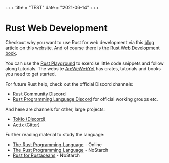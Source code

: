 +++
title = "TEST"
date = "2021-06-14"
+++

<h1>Rust Web Development</h1>

Checkout why you want to use Rust for web development via this [blog article](https://rustwebdevelopment.com/blog/why-rust/) on this website. And of course there is the [Rust Web Development book](https://www.manning.com/books/rust-web-development).

You can use the [Rust Playground](https://play.rust-lang.org/) to exercise little code snippets and follow along tutorials. The website [AreWeWebYet](https://www.arewewebyet.org/) has crates, tutorials and books you need to get started.

For future Rust help, check out the official Discord channels:

* [Rust Community Discord](https://discord.gg/rust-lang-community)
* [Rust Programming Language Discord](https://discord.gg/rust-lang) for official working groups etc.

And here are channels for other, large projects:
* [Tokio (Discord)](https://discord.com/invite/tokio)
* [Actix (Gitter)](https://gitter.im/actix/actix)

Further reading material to study the language:

* [The Rust Programming Language](https://doc.rust-lang.org/book/) - Online
* [The Rust Programming Language](https://nostarch.com/Rust2018) - NoStarch
* [Rust for Rustaceans](https://nostarch.com/rust-rustaceans) - NoStarch


